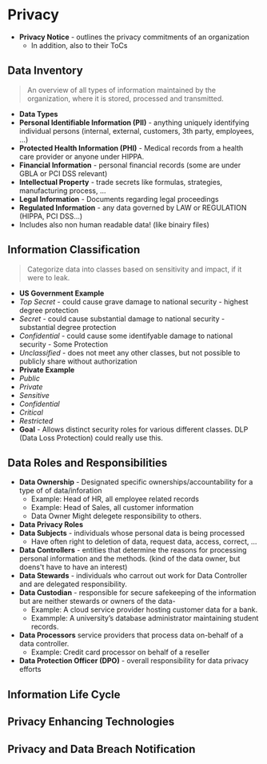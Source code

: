 # Privacy

* **Privacy Notice** - outlines the privacy commitments of an organization
  * In addition, also to their ToCs
    
## Data Inventory
> An overview of all types of information maintained by the organization, where it is stored, processed and transmitted.

* **Data Types**
 * **Personal Identifiable Information (PII)** - anything uniquely identifying individual persons (internal, external, customers, 3th party, employees, ...)
 * **Protected Health Information (PHI)** - Medical records from a health care provider or anyone under HIPPA.
 * **Financial Information** - personal financial records (some are under GBLA or PCI DSS relevant)
 * **Intellectual Property** - trade secrets like formulas, strategies, manufacturing process, ...
 * **Legal Information** - Documents regarding legal proceedings
 * **Regulated Information** - any data governed by LAW or REGULATION (HIPPA, PCI DSS...)
* Includes also non human readable data! (like binairy files)

## Information Classification
> Categorize data into classes based on sensitivity and impact, if it were to leak.

* **US Government Example**
 * *Top Secret* - could cause grave damage to national security - highest degree protection
 * *Secret* - could cause substantial damage to national security - substantial degree protection
 * *Confidential* - could cause some identifyable damage to national security - Some Protection
 * *Unclassified* - does not meet any other classes, but not possible to publicly share without authorization
* **Private Example**
 * *Public*
 * *Private*
 * *Sensitive*
 * *Confidential*
 * *Critical*
 * *Restricted*
* **Goal** - Allows distinct security roles for various different classes. DLP (Data Loss Protection) could really use this.

## Data Roles and Responsibilities

* **Data Ownership** - Designated specific ownerships/accountability for a type of of data/inforation
  * Example: Head of HR, all employee related records
  * Example: Head of Sales, all customer information
  * Data Owner Might delegete responsibility to others.
* **Data Privacy Roles**
 * **Data Subjects** - individuals whose personal data is being processed
   * Have often right to deletion of data, request data, access, correct, ...
 * **Data Controllers** - entities that determine the reasons for processing personal information and the methods. (kind of the data owner, but doens't have to have an interest)
 * **Data Stewards** - individuals who carrout out work for Data Controller and are delegated responsibility.
 * **Data Custodian** - responsible for secure safekeeping of the information but are neither stewards or owners of the data-
   * Example: A cloud service provider hosting customer data for a bank.
   * Exammple: A university’s database administrator maintaining student records.
 * **Data Processors** service providers that process data on-behalf of a data controller.
   * Example: Credit card processor on behalf of a reseller
 * **Data Protection Officer (DPO)** - overall responsibility for data privacy efforts

## Information Life Cycle

## Privacy Enhancing Technologies

## Privacy and Data Breach Notification
